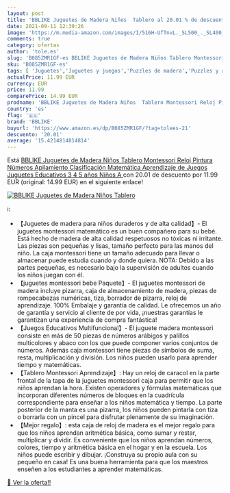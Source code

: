 ```yaml
---
layout: post
title: 'BBLIKE Juguetes de Madera Niños  Tablero al 20.01 % de descuento'
date: 2021-09-11 12:39:26
image: 'https://m.media-amazon.com/images/I/516H-UfTnvL._SL500_._SL400_.jpg'
comments: true
category: ofertas
author: 'tole.es'
slug: 'B085ZMR1GF-es BBLIKE Juguetes de Madera Niños Tablero Montessori Reloj...'
sku: 'B085ZMR1GF-es'
tags: [ 'Juguetes','Juguetes y juegos','Puzzles de madera','Puzzles y rompecabezas','bblike','juguetes', ]
actualPrice: 11.99 EUR
currency: EUR
price: 11.99
comparePrice: 14.99 EUR
prodname: 'BBLIKE Juguetes de Madera Niños  Tablero Montessori Reloj Pintura Números Apilamiento Clasificación Matemática Aprendizaje de Juegos  Juguetes Educativos 3 4 5 años Niños  A '
country: 'es'
flag: '🇪🇸'
brand: 'BBLIKE'
buyurl: 'https://www.amazon.es/dp/B085ZMR1GF/?tag=tolees-21'
descuento: '20.01'
average: '15.4214814814814'
---
```


Está [BBLIKE Juguetes de Madera Niños  Tablero Montessori Reloj Pintura Números Apilamiento Clasificación Matemática Aprendizaje de Juegos  Juguetes Educativos 3 4 5 años Niños  A ](https://www.amazon.es/dp/B085ZMR1GF/?tag=tolees-21) con 20.01 de descuento por 11.99 EUR (original: 14.99 EUR) en el siguiente enlace!

[![BBLIKE Juguetes de Madera Niños  Tablero](https://m.media-amazon.com/images/I/516H-UfTnvL._SL500_._SL400_.jpg)](https://www.amazon.es/dp/B085ZMR1GF/?tag=tolees-21)

ℹ️:

- 【Juguetes de madera para niños duraderos y de alta calidad】- El juguetes montessori matemático es un buen compañero para su bebé. Está hecho de madera de alta calidad respetuosos no tóxicas ni irritante. Las piezas son pequeñas y lisas, tamaño perfecto para las manos del niño. La caja montessori tiene un tamaño adecuado para llevar o almacenar puede estudia cuando y donde quiera. NOTA: Debido a las partes pequeñas, es necesario bajo la supervisión de adultos cuando los niños juegan con él.
- 【juguetes montessori bebe Paquete】- El juguetes montessori de madera incluye pizarra, caja de almacenamiento de madera, piezas de rompecabezas numéricas, tiza, borrador de pizarra, reloj de aprendizaje. 100% Embalaje y garantía de calidad. Le ofrecemos un año de garantía y servicio al cliente de por vida, ¡nuestras garantías le garantizan una experiencia de compra fantástica!
- 【Juegos Educativos Multifuncional】- El juguete madera montessori consiste en más de 50 piezas de números arábigos y palillos multicolores y abaco con los que puede componer varios conjuntos de números. Además caja montessori tiene piezas de símbolos de suma, resta, multiplicación y división. Los niños pueden usarlo para aprender tiempo y matemáticas.
- 【Tablero Montessori Aprendizaje】: Hay un reloj de caracol en la parte frontal de la tapa de la juguetes montessori caja para permitir que los niños aprendan la hora. Existen operadores y fórmulas matemáticas que incorporan diferentes números de bloques en la cuadrícula correspondiente para enseñar a los niños matemática y tiempo. La parte posterior de la manta es una pizarra, los niños pueden pintarla con tiza o borrarla con un pincel para disfrutar plenamente de su imaginación.
- 【Mejor regalo】: esta caja de reloj de madera es el mejor regalo para que los niños aprendan aritmética básica, como sumar y restar, multiplicar y dividir. Es conveniente que los niños aprendan números, colores, tiempo y aritmética básica en el hogar y en la escuela. Los niños puede escribir y dibujar. ¡Construya su propio aula con su pequeño en casa! Es una buena herramienta para que los maestros enseñen a los estudiantes a aprender matemáticas.

[🛒 Ver la oferta!!](https://www.amazon.es/dp/B085ZMR1GF/?tag=tolees-21)
